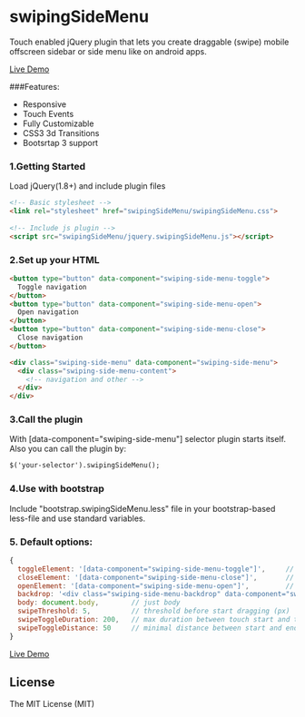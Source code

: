 # swipingSideMenu
Touch enabled jQuery plugin that lets you create draggable (swipe) mobile offscreen sidebar or side menu like on android apps.

[Live Demo](http://troll-winner.16mb.com/demo/swiping-side-menu)

###Features:
* Responsive
* Touch Events
* Fully Customizable
* CSS3 3d Transitions
* Bootsrtap 3 support

### 1.Getting Started
Load jQuery(1.8+) and include plugin files

```html
<!-- Basic stylesheet -->
<link rel="stylesheet" href="swipingSideMenu/swipingSideMenu.css">
 
<!-- Include js plugin -->
<script src="swipingSideMenu/jquery.swipingSideMenu.js"></script>
```
### 2.Set up your HTML
```html
<button type="button" data-component="swiping-side-menu-toggle">
  Toggle navigation
</button>
<button type="button" data-component="swiping-side-menu-open">
  Open navigation
</button>
<button type="button" data-component="swiping-side-menu-close">
  Close navigation
</button>

<div class="swiping-side-menu" data-component="swiping-side-menu">
  <div class="swiping-side-menu-content">
    <!-- navigation and other -->
  </div>
</div>
```

### 3.Call the plugin
With [data-component="swiping-side-menu"] selector plugin starts itself. Also you can call the plugin by:

```html
$('your-selector').swipingSideMenu();
```

### 4.Use with bootstrap
Include "bootstrap.swipingSideMenu.less" file in your bootstrap-based less-file and use standard variables.

### 5. Default options:
```javascript
{
  toggleElement: '[data-component="swiping-side-menu-toggle"]',     // selector to toggle menu
  closeElement: '[data-component="swiping-side-menu-close"]',       // selector to close menu
  openElement: '[data-component="swiping-side-menu-open"]',         // selector to open menu
  backdrop: '<div class="swiping-side-menu-backdrop" data-component="swiping-side-menu-close"></div>',  // backdrop html
  body: document.body,        // just body
  swipeThreshold: 5,          // threshold before start dragging (px)
  swipeToggleDuration: 200,   // max duration between touch start and touch end to fast open/close menu (ms)
  swipeToggleDistance: 50     // minimal distance between start and end points to fast open/close menu (px)
}
```
[Live Demo](http://troll-winner.16mb.com/demo/swiping-side-menu)

License
------------
The MIT License (MIT)
